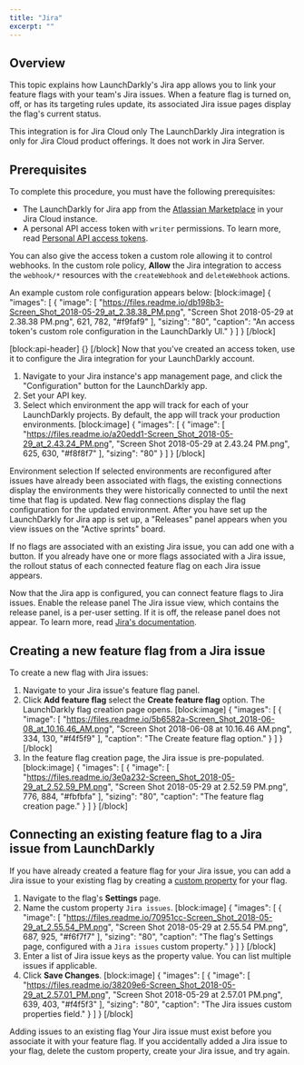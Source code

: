 ```yaml
---
title: "Jira"
excerpt: ""
---
```

## Overview
This topic explains how LaunchDarkly's Jira app allows you to link your feature flags with your team's Jira issues. When a feature flag is turned on, off, or has its targeting rules update, its associated Jira issue pages display the flag's current status.

<Callout intent="info">
   <CalloutTitle>This integration is for Jira Cloud only</CalloutTitle>
   <CalloutDescription>The LaunchDarkly Jira integration is only for Jira Cloud product offerings. It does not work in Jira Server.
  </CalloutDescription>
</Callout>

## Prerequisites
To complete this procedure, you must have the following prerequisites:

* The LaunchDarkly for Jira app from the [Atlassian Marketplace](https://marketplace.atlassian.com/apps/1219142/launchdarkly-for-jira?hosting=cloud&tab=overview) in your Jira Cloud instance.
* A personal API access token with `writer` permissions. To learn more, read [Personal API access tokens](./api-access-tokens). 

You can also give the access token a custom role allowing it to control webhooks. In the custom role policy, **Allow** the Jira integration to access the `webhook/*` resources with the `createWebhook` and `deleteWebhook` actions. 

An example custom role configuration appears below:
[block:image]
{
  "images": [
    {
      "image": [
        "https://files.readme.io/db198b3-Screen_Shot_2018-05-29_at_2.38.38_PM.png",
        "Screen Shot 2018-05-29 at 2.38.38 PM.png",
        621,
        782,
        "#f9faf9"
      ],
      "sizing": "80",
      "caption": "An access token's custom role configuration in the LaunchDarkly UI."
    }
  ]
}
[/block]

[block:api-header]
{}
[/block]
Now that you've created an access token, use it to configure the Jira integration for your LaunchDarkly account. 


1. Navigate to your Jira instance's app management page, and click the "Configuration" button for the LaunchDarkly app.
2. Set your API key. 
3. Select which environment the app will track for each of your LaunchDarkly projects. By default, the app will track your production environments.
[block:image]
{
  "images": [
    {
      "image": [
        "https://files.readme.io/a20edd1-Screen_Shot_2018-05-29_at_2.43.24_PM.png",
        "Screen Shot 2018-05-29 at 2.43.24 PM.png",
        625,
        630,
        "#f8f8f7"
      ],
      "sizing": "80"
    }
  ]
}
[/block]

<Callout intent="alert">
  <CalloutTitle>Environment selection</CalloutTitle>
   <CalloutDescription>If selected environments are reconfigured after issues have already been associated with flags, the existing connections display the environments they were historically connected to until the next time that flag is updated. 
New flag connections display the flag configuration for the updated environment.</CalloutDescription>
</Callout>
After you have set up the LaunchDarkly for Jira app is set up, a "Releases" panel appears when you view issues on the "Active sprints" board. 

If no flags are associated with an existing Jira issue, you can add one with a button. If you already have one or more flags associated with a Jira issue, the rollout status of each connected feature flag on each Jira issue appears.

Now that the Jira app is configured, you can connect feature flags to Jira issues.
<Callout intent="info">
  <CalloutTitle>Enable the release panel</CalloutTitle>
   <CalloutDescription>The Jira issue view, which contains the release panel, is a per-user setting. If it is off, the release panel does not appear. 
To learn more, read [Jira's documentation](https://confluence.atlassian.com/jiracorecloud/the-new-jira-issue-view-938040503.html).</CalloutDescription>
</Callout>

## Creating a new feature flag from a Jira issue
To create a new flag with Jira issues: 

1. Navigate to your Jira issue's feature flag panel.
2. Click **Add feature flag** select the **Create feature flag** option. The LaunchDarkly flag creation page opens.
[block:image]
{
  "images": [
    {
      "image": [
        "https://files.readme.io/5b6582a-Screen_Shot_2018-06-08_at_10.16.46_AM.png",
        "Screen Shot 2018-06-08 at 10.16.46 AM.png",
        334,
        130,
        "#f4f5f9"
      ],
      "caption": "The Create feature flag option."
    }
  ]
}
[/block]
3. In the feature flag creation page, the Jira issue is pre-populated.
[block:image]
{
  "images": [
    {
      "image": [
        "https://files.readme.io/3e0a232-Screen_Shot_2018-05-29_at_2.52.59_PM.png",
        "Screen Shot 2018-05-29 at 2.52.59 PM.png",
        776,
        884,
        "#fbfbfa"
      ],
      "sizing": "80",
      "caption": "The feature flag creation page."
    }
  ]
}
[/block]

## Connecting an existing feature flag to a Jira issue from LaunchDarkly
If you have already created a feature flag for your Jira issue, you can add a Jira issue to your existing flag by creating a [custom property](./custom-properties) for your flag.


1. Navigate to the flag's **Settings** page.
2. Name the custom property `Jira issues`.
[block:image]
{
  "images": [
    {
      "image": [
        "https://files.readme.io/70951cc-Screen_Shot_2018-05-29_at_2.55.54_PM.png",
        "Screen Shot 2018-05-29 at 2.55.54 PM.png",
        687,
        925,
        "#f6f7f7"
      ],
      "sizing": "80",
      "caption": "The flag's Settings page, configured with a `Jira issues` custom property."
    }
  ]
}
[/block]
3. Enter a list of Jira issue keys as the property value. You can list multiple issues if applicable.
4. Click **Save Changes**.
[block:image]
{
  "images": [
    {
      "image": [
        "https://files.readme.io/38209e6-Screen_Shot_2018-05-29_at_2.57.01_PM.png",
        "Screen Shot 2018-05-29 at 2.57.01 PM.png",
        639,
        403,
        "#f4f5f3"
      ],
      "sizing": "80",
      "caption": "The Jira issues custom properties field."
    }
  ]
}
[/block]

<Callout intent="alert">
<CalloutTitle>Adding issues to an existing flag</CalloutTitle>
   <CalloutDescription>Your Jira issue must exist before you associate it with your feature flag. If you accidentally added a Jira issue to your flag, delete the custom property, create your Jira issue, and try again.
  </CalloutDescription>
</Callout>